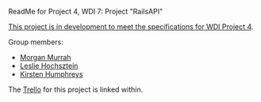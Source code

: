 ReadMe for Project 4, WDI 7: Project "RailsAPI"

[This project is in development to meet the specifications for WDI Project 4](https://github.com/ATL-WDI-Curriculum/projects/blob/master/project4.md).

Group members:

* [Morgan Murrah](https://github.com/airbr)
* [Leslie Hochsztein](https://github.com/lhochsz)
* [Kirsten Humphreys](https://github.com/kirstenhumphreys)

The [Trello](https://trello.com/b/O3ZXyAv8/project4-railsapi) for this project is linked within.
